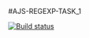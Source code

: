 #AJS-REGEXP-TASK_1

[![Build status](https://ci.appveyor.com/api/projects/status/v4w9k87e7p76kx1o?svg=true)](https://ci.appveyor.com/project/JohnnyStorm19/ajs-regexp-task-1)
